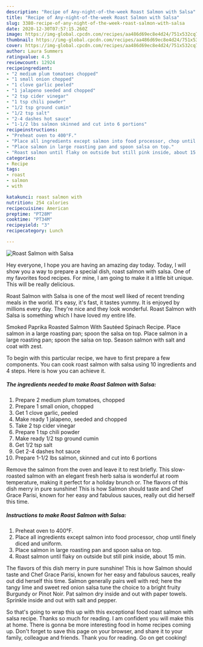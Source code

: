 ```yaml
---
description: "Recipe of Any-night-of-the-week Roast Salmon with Salsa"
title: "Recipe of Any-night-of-the-week Roast Salmon with Salsa"
slug: 3380-recipe-of-any-night-of-the-week-roast-salmon-with-salsa
date: 2020-12-30T07:57:15.260Z
image: https://img-global.cpcdn.com/recipes/aa486d69ec8e4d24/751x532cq70/roast-salmon-with-salsa-recipe-main-photo.jpg
thumbnail: https://img-global.cpcdn.com/recipes/aa486d69ec8e4d24/751x532cq70/roast-salmon-with-salsa-recipe-main-photo.jpg
cover: https://img-global.cpcdn.com/recipes/aa486d69ec8e4d24/751x532cq70/roast-salmon-with-salsa-recipe-main-photo.jpg
author: Laura Summers
ratingvalue: 4.5
reviewcount: 12924
recipeingredient:
- "2 medium plum tomatoes chopped"
- "1 small onion chopped"
- "1 clove garlic peeled"
- "1 jalapeno seeded and chopped"
- "2 tsp cider vinegar"
- "1 tsp chili powder"
- "1/2 tsp ground cumin"
- "1/2 tsp salt"
- "2-4 dashes hot sauce"
- "1-1/2 lbs salmon skinned and cut into 6 portions"
recipeinstructions:
- "Preheat oven to 400°F."
- "Place all ingredients except salmon into food processor, chop until finely diced and uniform."
- "Place salmon in large roasting pan and spoon salsa on top."
- "Roast salmon until flaky on outside but still pink inside, about 15 min."
categories:
- Recipe
tags:
- roast
- salmon
- with

katakunci: roast salmon with 
nutrition: 254 calories
recipecuisine: American
preptime: "PT28M"
cooktime: "PT34M"
recipeyield: "3"
recipecategory: Lunch

---
```



![Roast Salmon with Salsa](https://img-global.cpcdn.com/recipes/aa486d69ec8e4d24/751x532cq70/roast-salmon-with-salsa-recipe-main-photo.jpg)

Hey everyone, I hope you are having an amazing day today. Today, I will show you a way to prepare a special dish, roast salmon with salsa. One of my favorites food recipes. For mine, I am going to make it a little bit unique. This will be really delicious.

Roast Salmon with Salsa is one of the most well liked of recent trending meals in the world. It's easy, it's fast, it tastes yummy. It is enjoyed by millions every day. They're nice and they look wonderful. Roast Salmon with Salsa is something which I have loved my entire life.

Smoked Paprika Roasted Salmon With Sautéed Spinach Recipe. Place salmon in a large roasting pan; spoon the salsa on top. Place salmon in a large roasting pan; spoon the salsa on top. Season salmon with salt and coat with zest.


To begin with this particular recipe, we have to first prepare a few components. You can cook roast salmon with salsa using 10 ingredients and 4 steps. Here is how you can achieve it.

<!--inarticleads1-->

##### The ingredients needed to make Roast Salmon with Salsa:

1. Prepare 2 medium plum tomatoes, chopped
1. Prepare 1 small onion, chopped
1. Get 1 clove garlic, peeled
1. Make ready 1 jalapeno, seeded and chopped
1. Take 2 tsp cider vinegar
1. Prepare 1 tsp chili powder
1. Make ready 1/2 tsp ground cumin
1. Get 1/2 tsp salt
1. Get 2-4 dashes hot sauce
1. Prepare 1-1/2 lbs salmon, skinned and cut into 6 portions


Remove the salmon from the oven and leave it to rest briefly. This slow-roasted salmon with an elegant fresh herb salsa is wonderful at room temperature, making it perfect for a holiday brunch or. The flavors of this dish merry in pure sunshine! This is how Salmon should taste and Chef Grace Parisi, known for her easy and fabulous sauces, really out did herself this time. 

<!--inarticleads2-->

##### Instructions to make Roast Salmon with Salsa:

1. Preheat oven to 400°F.
1. Place all ingredients except salmon into food processor, chop until finely diced and uniform.
1. Place salmon in large roasting pan and spoon salsa on top.
1. Roast salmon until flaky on outside but still pink inside, about 15 min.


The flavors of this dish merry in pure sunshine! This is how Salmon should taste and Chef Grace Parisi, known for her easy and fabulous sauces, really out did herself this time. Salmon generally pairs well with red; here the tangy lime and sweet red onion salsa tune the choice to a bright fruity Burgundy or Pinot Noir. Pat salmon dry inside and out with paper towels. Sprinkle inside and out with salt and pepper. 

So that's going to wrap this up with this exceptional food roast salmon with salsa recipe. Thanks so much for reading. I am confident you will make this at home. There is gonna be more interesting food in home recipes coming up. Don't forget to save this page on your browser, and share it to your family, colleague and friends. Thank you for reading. Go on get cooking!
